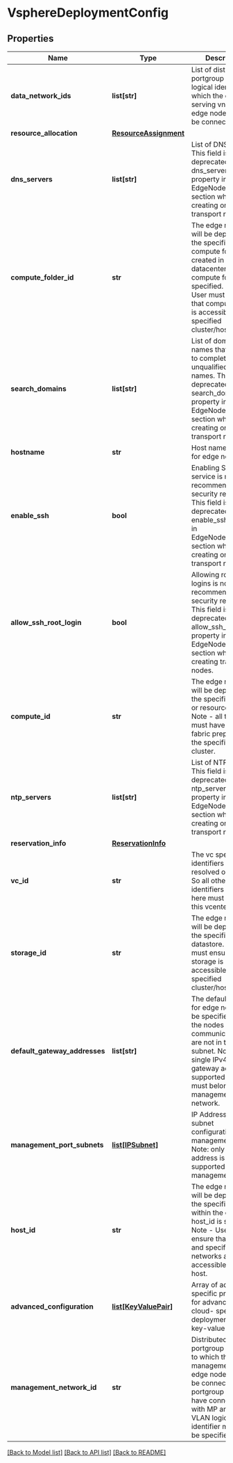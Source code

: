 # VsphereDeploymentConfig

## Properties
Name | Type | Description | Notes
------------ | ------------- | ------------- | -------------
**data_network_ids** | **list[str]** | List of distributed portgroup or VLAN logical identifiers to which the datapath serving vnics of edge node vm will be connected.  | 
**resource_allocation** | [**ResourceAssignment**](ResourceAssignment.md) |  | [optional] 
**dns_servers** | **list[str]** | List of DNS servers. This field is deprecated. Use dns_servers property in EdgeNodeSettings section when creating or updating transport nodes.  | [optional] 
**compute_folder_id** | **str** | The edge node vm will be deployed on the specified compute folder created in a datacenter, if compute folder is specified. Note - User must ensure that compute folder is accessible by specified cluster/host.  | [optional] 
**search_domains** | **list[str]** | List of domain names that are used to complete unqualified host names. This field is deprecated. Use search_domains property in EdgeNodeSettings section when creating or updating transport nodes.  | [optional] 
**hostname** | **str** | Host name or FQDN for edge node. | [optional] 
**enable_ssh** | **bool** | Enabling SSH service is not recommended for security reasons. This field is deprecated. Use enable_ssh property in EdgeNodeSettings section when creating or updating transport nodes.  | [optional] [default to False]
**allow_ssh_root_login** | **bool** | Allowing root SSH logins is not recommended for security reasons. This field is deprecated. Use allow_ssh_root_login property in EdgeNodeSettings section when creating transport nodes.  | [optional] [default to False]
**compute_id** | **str** | The edge node vm will be deployed on the specified cluster or resourcepool. Note - all the hosts must have nsx fabric prepared in the specified cluster.  | 
**ntp_servers** | **list[str]** | List of NTP servers. This field is deprecated. Use ntp_servers property in EdgeNodeSettings section when creating or updating transport nodes.  | [optional] 
**reservation_info** | [**ReservationInfo**](ReservationInfo.md) |  | [optional] 
**vc_id** | **str** | The vc specific identifiers will be resolved on this VC. So all other identifiers specified here must belong to this vcenter server.  | 
**storage_id** | **str** | The edge node vm will be deployed on the specified datastore. User must ensure that storage is accessible by the specified cluster/host.  | 
**default_gateway_addresses** | **list[str]** | The default gateway for edge node must be specified if all the nodes it communicates with are not in the same subnet. Note: Only single IPv4 default gateway address is supported and it must belong to management network.  | [optional] 
**management_port_subnets** | [**list[IPSubnet]**](IPSubnet.md) | IP Address and subnet configuration for the management port. Note: only one IPv4 address is supported for the management port.  | [optional] 
**host_id** | **str** | The edge node vm will be deployed on the specified Host within the cluster if host_id is specified. Note - User must ensure that storage and specified networks are accessible by this host.  | [optional] 
**advanced_configuration** | [**list[KeyValuePair]**](KeyValuePair.md) | Array of additional specific properties for advanced or cloud- specific deployments in key-value format.  | [optional] 
**management_network_id** | **str** | Distributed portgroup identifier to which the management vnic of edge node vm will be connected. This portgroup must have connectivity with MP and CCP. A VLAN logical switch identifier may also be specified.  | 

[[Back to Model list]](../README.md#documentation-for-models) [[Back to API list]](../README.md#documentation-for-api-endpoints) [[Back to README]](../README.md)

